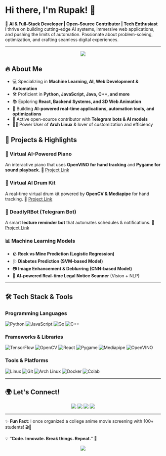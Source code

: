 # Hi there, I'm Rupak! 👋

🚀 **AI & Full-Stack Developer | Open-Source Contributor | Tech Enthusiast**  
I thrive on building cutting-edge AI systems, immersive web applications, and pushing the limits of automation. Passionate about problem-solving, optimization, and crafting seamless digital experiences.

---

<p align="center">
  <img src="https://readme-typing-svg.herokuapp.com?font=Fira+Code&weight=600&size=22&pause=1000&color=F79400&width=500&lines=AI+%7C+Web+Dev+%7C+Automation+%7C+Open-Source"/>
</p>

## 🔥 **About Me**
- 💻 Specializing in **Machine Learning, AI, Web Development & Automation**
- 🛠️ Proficient in **Python, JavaScript, Java, C++, and more**
- 📚 Exploring **React, Backend Systems, and 3D Web Animation**
- 🎯 Building **AI-powered real-time applications, automation tools, and optimizations**
- 🌟 Active open-source contributor with **Telegram bots & AI models**
- 🏴‍☠️ Power User of **Arch Linux** & lover of customization and efficiency

## 🚀 **Projects & Highlights**
### 🎹 Virtual AI-Powered Piano
An interactive piano that uses **OpenVINO for hand tracking** and **Pygame for sound playback**.
🔗 [Project Link](https://github.com/rupak1005/virtual_piano)

### 🥁 Virtual AI Drum Kit
A real-time virtual drum kit powered by **OpenCV & Mediapipe** for hand tracking.
🔗 [Project Link](https://github.com/rupak1005/virtualDrum)

### 🤖 DeadlyRBot (Telegram Bot)
A smart **lecture reminder bot** that automates schedules & notifications.
🔗 [Project Link](https://github.com/rupak1005/deadlybot)

### 📊 Machine Learning Models
- 🪨 **Rock vs Mine Prediction (Logistic Regression)**
- 🩺 **Diabetes Prediction (SVM-based Model)**
- 📷 **Image Enhancement & Deblurring (CNN-based Model)**
- 📜 **AI-powered Real-time Legal Notice Scanner** (Vision + NLP)

---

## 🛠️ **Tech Stack & Tools**
### **Programming Languages**
![Python](https://img.shields.io/badge/Python-3776AB?style=flat&logo=python&logoColor=white)
![JavaScript](https://img.shields.io/badge/JavaScript-F7DF1E?style=flat&logo=javascript&logoColor=black)
![Go](https://img.shields.io/badge/Go-00ADD8?style=flat&logo=go&logoColor=white)
![C++](https://img.shields.io/badge/C++-00599C?style=flat&logo=c%2B%2B&logoColor=white)

### **Frameworks & Libraries**
![TensorFlow](https://img.shields.io/badge/TensorFlow-FF6F00?style=flat&logo=tensorflow&logoColor=white)
![OpenCV](https://img.shields.io/badge/OpenCV-5C3EE8?style=flat&logo=opencv&logoColor=white)
![React](https://img.shields.io/badge/React-20232A?style=flat&logo=react&logoColor=61DAFB)
![Pygame](https://img.shields.io/badge/Pygame-008080?style=flat&logo=python&logoColor=white)
![Mediapipe](https://img.shields.io/badge/Mediapipe-FF6F00?style=flat&logo=mediapipe&logoColor=white)
![OpenVINO](https://img.shields.io/badge/OpenVINO-0071C5?style=flat&logo=intel&logoColor=white)

### **Tools & Platforms**
![Linux](https://img.shields.io/badge/Linux-FCC624?style=flat&logo=linux&logoColor=black)
![Git](https://img.shields.io/badge/Git-F05032?style=flat&logo=git&logoColor=white)
![Arch Linux](https://img.shields.io/badge/Arch_Linux-1793D1?style=flat&logo=arch-linux&logoColor=white)
![Docker](https://img.shields.io/badge/Docker-2496ED?style=flat&logo=docker&logoColor=white)
![Colab](https://img.shields.io/badge/Google_Colab-F9AB00?style=flat&logo=googlecolab&logoColor=white)

---

## 🌍 **Let's Connect!**
<p align="center">
  <a href="mailto:rupak1005@example.com"><img src="https://img.shields.io/badge/Email-rupak1005%40example.com-red?style=for-the-badge&logo=gmail&logoColor=white"/></a>
  <a href="https://linkedin.com/in/rupak1005"><img src="https://img.shields.io/badge/LinkedIn-0077B5?style=for-the-badge&logo=linkedin&logoColor=white"/></a>
  <a href="https://twitter.com/rupak1005"><img src="https://img.shields.io/badge/Twitter-1DA1F2?style=for-the-badge&logo=twitter&logoColor=white"/></a>
  <a href="https://github.com/rupak1005"><img src="https://img.shields.io/badge/GitHub-181717?style=for-the-badge&logo=github&logoColor=white"/></a>
</p>

---

✨ **Fun Fact**: I once organized a college anime movie screening with 100+ students! 🎬🍿

💡 **“Code. Innovate. Break things. Repeat.”** 🚀

<p align="center">
  <img src="https://github-readme-streak-stats.herokuapp.com?user=rupak1005&theme=radical&hide_border=true&background=000000"/>
</p>

